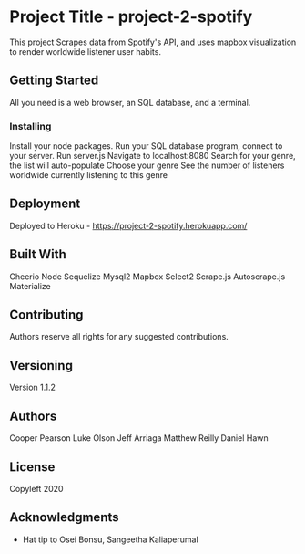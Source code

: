 # Project Title - project-2-spotify

This project Scrapes data from Spotify's API, and uses mapbox visualization to render worldwide listener user habits.

## Getting Started

All you need is a web browser, an SQL database, and a terminal. 



### Installing

Install your node packages. 
Run your SQL database program, connect to your server. 
Run server.js
Navigate to localhost:8080
Search for your genre, the list will auto-populate
Choose your genre
See the number of listeners worldwide currently listening to this genre


## Deployment

Deployed to Heroku - https://project-2-spotify.herokuapp.com/

## Built With


Cheerio
Node
Sequelize
Mysql2
Mapbox
Select2
Scrape.js
Autoscrape.js
Materialize


## Contributing

Authors reserve all rights for any suggested contributions. 

## Versioning

Version 1.1.2

## Authors

Cooper Pearson
Luke Olson
Jeff Arriaga
Matthew Reilly
Daniel Hawn


## License

Copyleft 2020

## Acknowledgments

* Hat tip to Osei Bonsu, Sangeetha Kaliaperumal
